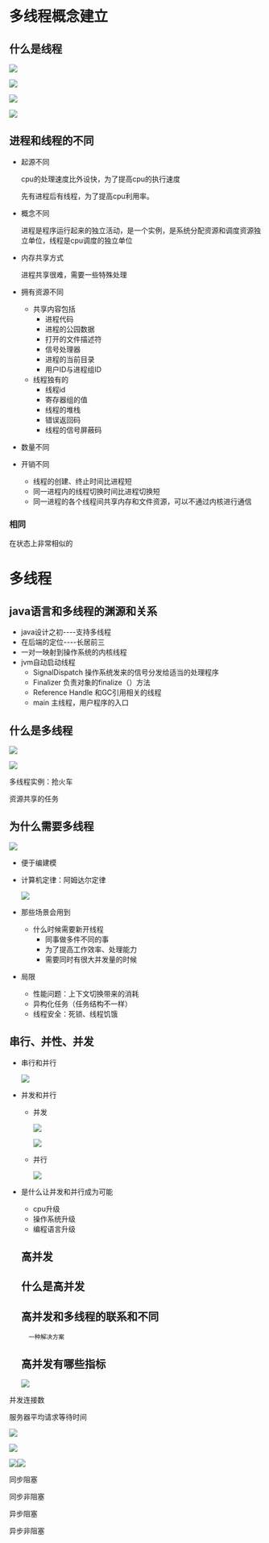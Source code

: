 # 多线程概念建立

## 什么是线程

![](../../images/thread/threaprocess.png)

![](../../images/thread/dingyi.png)

![](../../images/thread/whatprocess.png)



![](../../images/thread/threadConcept.png)

## 进程和线程的不同

* 起源不同

  cpu的处理速度比外设快，为了提高cpu的执行速度

  先有进程后有线程，为了提高cpu利用率。

* 概念不同

  进程是程序运行起来的独立活动，是一个实例，是系统分配资源和调度资源独立单位，线程是cpu调度的独立单位

* 内存共享方式

  进程共享很难，需要一些特殊处理

* 拥有资源不同

  * 共享内容包括
    * 进程代码
    * 进程的公园数据
    * 打开的文件描述符
    * 信号处理器
    * 进程的当前目录
    * 用户ID与进程组ID
  * 线程独有的
    * 线程id
    * 寄存器组的值
    * 线程的堆栈
    * 错误返回码
    * 线程的信号屏蔽码

* 数量不同

* 开销不同

  * 线程的创建、终止时间比进程短
  * 同一进程内的线程切换时间比进程切换短
  * 同一进程的各个线程间共享内存和文件资源，可以不通过内核进行通信

### 相同

在状态上非常相似的

# 多线程

## java语言和多线程的渊源和关系

* java设计之初----支持多线程
* 在后端的定位----长居前三
* 一对一映射到操作系统的内核线程
* jvm自动启动线程
  * SignalDispatch 操作系统发来的信号分发给适当的处理程序
  * Finalizer 负责对象的finalize（）方法
  * Reference Handle 和GC引用相关的线程
  * main 主线程，用户程序的入口

##  什么是多线程



![](../../images/thread/manythread.png)



![](../../images/thread/bingfabingxing.png)

多线程实例：抢火车

资源共享的任务
## 为什么需要多线程

![](../../images/thread/provecpu.png)

* 便于编建模

* 计算机定律：阿姆达尔定律

  ![](../../images/thread/amudaer.png)

* 那些场景会用到

  * 什么时候需要新开线程
    * 同事做多件不同的事
    * 为了提高工作效率、处理能力
    * 需要同时有很大并发量的时候

* 局限

  * 性能问题：上下文切换带来的消耗
  * 异构化任务（任务结构不一样）
  * 线程安全：死锁、线程饥饿

  

## 串行、并性、并发

* 串行和并行

  ![](../../images/thread/bingfa.png)

* 并发和并行

  * 并发
  	
  	![](../../images/thread/bingfa2.png)
  	
  	![](../../images/thread/bingfabingfa2.png)
  	
  * 并行 

    ![](../../images/thread/bingxiang.png)

* 是什么让并发和并行成为可能

  * cpu升级
  * 操作系统升级
  * 编程语言升级

  ## 高并发

  ## 什么是高并发

  ## 高并发和多线程的联系和不同
	 	一种解决方案

  ## 高并发有哪些指标

  ![](../../images/thread/Xshot-0029.png)





并发连接数

服务器平均请求等待时间

![](../../images/thread/tongbyyibu.png)

![](../../images/thread/yibvu01.png)



![](../../images/thread/Xshot-0032.png)![](../../images/thread/Xshot-0033.png)





同步阻塞

同步非阻塞

异步阻塞

异步非阻塞















